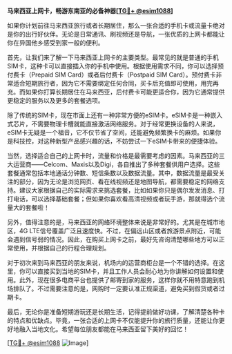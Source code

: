 **马来西亚上网卡，畅游东南亚的必备神器[[TG💪+ @esim1088](https://t.me/s/esim1088)]**

如果你计划前往马来西亚旅行或者长期居住，那么一张合适的手机卡或流量卡绝对是你的出行好伙伴。无论是日常通讯、刷视频还是导航，一张优质的上网卡都能让你在异国他乡感受到家一般的便利。

首先，让我们来了解一下马来西亚上网卡的主要类型。最常见的就是普通的手机SIM卡，这种卡可以直接插入你的手机中使用。根据使用需求不同，你可以选择预付费卡（Prepaid SIM Card）或者后付费卡（Postpaid SIM Card）。预付费卡非常适合短期旅行者，因为它不需要绑定任何合同，买卡后充值即可使用，用完再充。而如果你打算长期居住在马来西亚，后付费卡可能更适合你，因为它通常提供更稳定的服务以及更多的套餐选项。

除了传统的SIM卡，现在市面上还有一种非常方便的eSIM卡。eSIM卡是一种嵌入式芯片，不需要物理卡槽就能直接激活网络服务。对于经常更换设备的人来说，eSIM卡无疑是一个福音，它不仅节省了空间，还能避免频繁换卡的麻烦。如果你是科技控，对这种新型产品感兴趣的话，不妨尝试一下eSIM卡带来的便捷体验。

当然，选择适合自己的上网卡时，流量和价格是最需要考虑的因素。马来西亚的三大运营商——Celcom、Maxis以及Digi，各自推出了多种套餐供用户选择。这些套餐通常包括本地通话分钟数、短信条数以及数据流量。其中，数据流量是最受关注的部分，因为无论是浏览网页、看在线视频还是地图导航，都需要稳定的网络支持。建议大家根据自己的实际需求来挑选套餐，比如如果你只是偶尔发发消息、打打电话，可以选择基础套餐；但如果你喜欢看高清视频或者玩手游，那就得选个流量大的套餐啦！

另外，值得注意的是，马来西亚的网络环境整体来说是非常好的。尤其是在城市地区，4G LTE信号覆盖广泛且速度快。不过，在偏远山区或者旅游景点附近，可能会遇到信号弱的情况。因此，在购买上网卡之前，最好先咨询清楚哪些地方可以正常使用，并根据自己的行程合理规划。

对于初次来到马来西亚的朋友来说，机场内的运营商柜台是一个不错的选择。在这里，你可以直接买到当地的SIM卡，并且工作人员会耐心地为你讲解如何设置和使用。此外，现在很多电商平台也提供了邮寄到家的服务，这样你就不用特意跑到机场排队了。不过需要注意的是，网购时一定要认准正规渠道，避免买到假货或者过期卡。

最后，无论你是准备短期游玩还是长期生活，记得提前做好功课，了解清楚各种卡的特点和优缺点。毕竟，一张合适的上网卡不仅能提升你的旅行质量，还能让你更好地融入当地文化。希望每位朋友都能在马来西亚留下美好的回忆！

[[TG💪+ @esim1088](https://t.me/s/esim1088) ![Image](https://i.postimg.cc/4NQfJmqS/Snipaste-2025-05-13-00-14-12.png)]